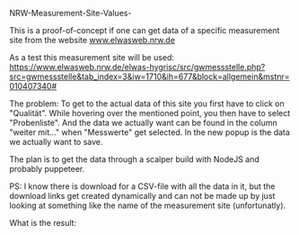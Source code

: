 NRW-Measurement-Site-Values-

This is a proof-of-concept if one can get data of a specific measurement site from the website www.elwasweb.nrw.de

As a test this measurement site will be used:
https://www.elwasweb.nrw.de/elwas-hygrisc/src/gwmessstelle.php?src=gwmessstelle&tab_index=3&iw=1710&ih=677&block=allgemein&mstnr=010407340#

The problem:
To get to the actual data of this site you first have to click on "Qualität". While hovering over the mentioned point, you then have to select "Probenliste". And the data we actually want can be found in the column "weiter mit..." when "Messwerte" get selected.
In the new popup is the data we actually want to save.

The plan is to get the data through a scalper build with NodeJS and probably puppeteer.

PS: I know there is download for a CSV-file with all the data in it, but the download links get created dynamically and can not be made up by just looking at something like the name of the measurement site (unfortunatly).

What is the result:
